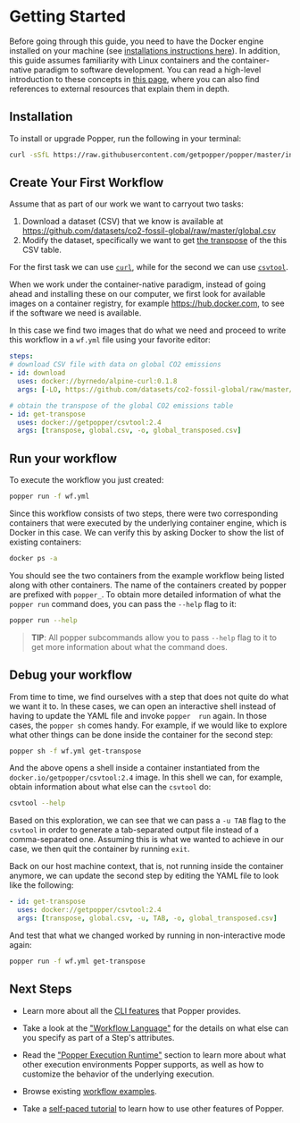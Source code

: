 # Getting Started

Before going through this guide, you need to have the Docker engine 
installed on your machine (see [installations instructions 
here](https://docs.docker.com/install/)). In addition, this guide 
assumes familiarity with Linux containers and the container-native 
paradigm to software development. You can read a high-level 
introduction to these concepts in [this page](./concepts.md), where 
you can also find references to external resources that explain them 
in depth.

## Installation

To install or upgrade Popper, run the following in your terminal:

```bash
curl -sSfL https://raw.githubusercontent.com/getpopper/popper/master/install.sh | sh
```

## Create Your First Workflow

Assume that as part of our work we want to carryout two tasks: 

 1. Download a dataset (CSV) that we know is available at 
    <https://github.com/datasets/co2-fossil-global/raw/master/global.csv>
 2. Modify the dataset, specifically we want to get [the 
    transpose](https://en.wikipedia.org/wiki/Transpose) of the this 
    CSV table.

For the first task we can use [`curl`](https://curl.haxx.se/), while 
for the second we can use 
[`csvtool`](https://github.com/Chris00/ocaml-csv).

When we work under the container-native paradigm, instead of going 
ahead and installing these on our computer, we first look for 
available images on a container registry, for example 
<https://hub.docker.com>, to see if the software we need is available.

In this case we find two images that do what we need and proceed to 
write this workflow in a `wf.yml` file using your favorite editor:

```yaml
steps:
# download CSV file with data on global CO2 emissions
- id: download
  uses: docker://byrnedo/alpine-curl:0.1.8
  args: [-LO, https://github.com/datasets/co2-fossil-global/raw/master/global.csv]

# obtain the transpose of the global CO2 emissions table
- id: get-transpose
  uses: docker://getpopper/csvtool:2.4
  args: [transpose, global.csv, -o, global_transposed.csv]
```

## Run your workflow

To execute the workflow you just created:

```bash
popper run -f wf.yml
```

Since this workflow consists of two steps, there were two 
corresponding containers that were executed by the underlying 
container engine, which is Docker in this case. We can verify this by 
asking Docker to show the list of existing containers:

```bash
docker ps -a
```

You should see the two containers from the example workflow being 
listed along with other containers. The name of the containers created 
by popper are prefixed with `popper_`. To obtain more detailed 
information of what the `popper run` command does, you can pass the 
`--help` flag to it:

```bash
popper run --help
```

> **TIP**: All popper subcommands allow you to pass `--help` flag to 
> it to get more information about what the command does.

## Debug your workflow

From time to time, we find ourselves with a step that does not quite 
do what we want it to. In these cases, we can open an interactive 
shell instead of having to update the YAML file and invoke `popper 
run` again. In those cases, the `popper sh` comes handy. For example, 
if we would like to explore what other things can be done inside the 
container for the second step:

```bash
popper sh -f wf.yml get-transpose
```

And the above opens a shell inside a container instantiated from the 
`docker.io/getpopper/csvtool:2.4` image. In this shell we can, for 
example, obtain information about what else can the `csvtool` do:

```bash
csvtool --help
```

Based on this exploration, we can see that we can pass a `-u TAB` flag 
to the `csvtool` in order to generate a tab-separated output file 
instead of a comma-separated one. Assuming this is what we wanted to 
achieve in our case, we then quit the container by running `exit`.

Back on our host machine context, that is, not running inside the 
container anymore, we can update the second step by editing the YAML 
file to look like the following:

```yaml
- id: get-transpose
  uses: docker://getpopper/csvtool:2.4
  args: [transpose, global.csv, -u, TAB, -o, global_transposed.csv]
```

And test that what we changed worked by running in non-interactive 
mode again:

```bash
popper run -f wf.yml get-transpose
```

## Next Steps

  * Learn more about all the [CLI features](./cli_features.md) that 
    Popper provides.

  * Take a look at the ["Workflow Language"](./cn_workflows.md#syntax) 
    for the details on what else can you specify as part of a Step's 
    attributes.

  * Read the ["Popper Execution 
    Runtime"](./cn_workflows.md#execution-runtime) section to learn 
    more about what other execution environments Popper supports, as 
    well as how to customize the behavior of the underlying execution.

  * Browse existing [workflow 
    examples](https://github.com/getpopper/popper-examples).

  * Take a [self-paced 
    tutorial](https://popperized.github.io/swc-lesson/) to learn how 
    to use other features of Popper.
